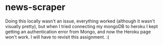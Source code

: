 # news-scraper

Doing this locally wasn't an issue, everything worked (although it wasn't visually pretty), but when I tried connecting my mongoDB to heroku I kept getting an authentication error from Mongo, and now the Heroku page won't work. I will have to revisit this assignment. :(